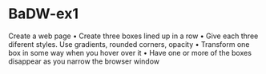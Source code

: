 BaDW-ex1
========

Create a web page • Create three boxes lined up in a row • Give each three diferent styles. Use gradients, rounded  corners, opacity • Transform one box in some way when you hover over it • Have one or more of the boxes disappear as you narrow  the browser window
